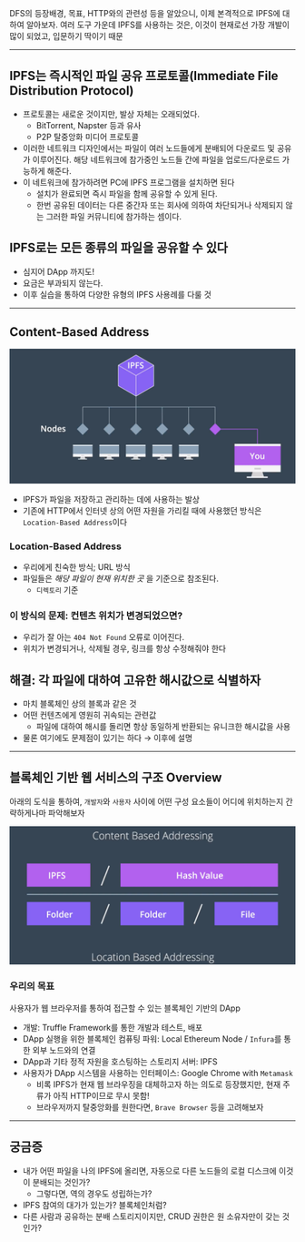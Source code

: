 DFS의 등장배경, 목표, HTTP와의 관련성 등을 알았으니, 이제 본격적으로 IPFS에 대하여 알아보자. 여러 도구 가운데 IPFS를 사용하는 것은, 이것이 현재로선 가장 개발이 많이 되었고, 입문하기 딱이기 때문

---

## IPFS는 즉시적인 파일 공유 프로토콜(Immediate File Distribution Protocol)

- 프로토콜는 새로운 것이지만, 발상 자체는 오래되었다.
  - BitTorrent, Napster 등과 유사
  - P2P 탈중앙화 미디어 프로토콜
- 이러한 네트워크 디자인에서는 파일이 여러 노드들에게 분배되어 다운로드 및 공유가 이루어진다. 해당 네트워크에 참가중인 노드들 간에 파일을 업로드/다운로드 가능하게 해준다.
- 이 네트워크에 참가하려면 PC에 IPFS 프로그램을 설치하면 된다
  - 설치가 완료되면 즉시 파일을 함께 공유할 수 있게 된다.
  - 한번 공유된 데이터는 다른 중간자 또는 회사에 의하여 차단되거나 삭제되지 않는 그러한 파일 커뮤니티에 참가하는 셈이다.

## IPFS로는 모든 종류의 파일을 공유할 수 있다

- 심지어 DApp 까지도!
- 요금은 부과되지 않는다.
- 이후 실습을 통하여 다양한 유형의 IPFS 사용례를 다룰 것

---

## Content-Based Address

![](pic-03-1.png)

- IPFS가 파일을 저장하고 관리하는 데에 사용하는 발상
- 기존에 HTTP에서 인터넷 상의 어떤 자원을 가리킬 때에 사용했던 방식은 `Location-Based Address`이다

### Location-Based Address

- 우리에게 친숙한 방식; URL 방식
- 파일들은 *해당 파일이 현재 위치한 곳* 을 기준으로 참조된다.
  - `디렉토리` 기준

### 이 방식의 문제: 컨텐츠 위치가 변경되었으면?

- 우리가 잘 아는 `404 Not Found` 오류로 이어진다.
- 위치가 변경되거나, 삭제될 경우, 링크를 항상 수정해줘야 한다

## 해결: 각 파일에 대하여 고유한 해시값으로 식별하자

- 마치 블록체인 상의 블록과 같은 것
- 어떤 컨텐츠에게 영원히 귀속되는 관련값
  - 파일에 대하여 해시를 돌리면 항상 동일하게 반환되는 유니크한 해시값을 사용
- 물론 여기에도 문제점이 있기는 하다 → 이후에 설명

---

## 블록체인 기반 웹 서비스의 구조 Overview

아래의 도식을 통하여, `개발자`와 `사용자` 사이에 어떤 구성 요소들이 어디에 위치하는지 간략하게나마 파악해보자

![](pic-03-2.png)

### 우리의 목표

사용자가 웹 브라우저를 통하여 접근할 수 있는 블록체인 기반의 DApp

- 개발: Truffle Framework를 통한 개발과 테스트, 배포
- DApp 실행을 위한 블록체인 컴퓨팅 파워: Local Ethereum Node / `Infura`를 통한 외부 노드와의 연결
- DApp과 기타 정적 자원을 호스팅하는 스토리지 서버: IPFS
- 사용자가 DApp 시스템을 사용하는 인터페이스: Google Chrome with `Metamask`
  - 비록 IPFS가 현재 웹 브라우징을 대체하고자 하는 의도로 등장했지만, 현재 주류가 아직 HTTP이므로 무시 못함!
  - 브라우저까지 탈중앙화를 원한다면, `Brave Browser` 등을 고려해보자

---

## 궁금증

- 내가 어떤 파일을 나의 IPFS에 올리면, 자동으로 다른 노드들의 로컬 디스크에 이것이 분배되는 것인가?
  - 그렇다면, 역의 경우도 성립하는가?
- IPFS 참여의 대가가 있는가? 블록체인처럼?
- 다른 사람과 공유하는 분배 스토리지이지만, CRUD 권한은 원 소유자만이 갖는 것인가?
